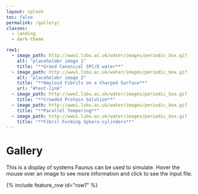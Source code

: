 ```yaml
---
layout: splash
toc: false
permalink: /gallery/
classes:
  - landing
  - dark-theme

row1:
  - image_path: http://www1.lsbu.ac.uk/water/images/periodic_box.gif
    alt: "placeholder image 1"
    title: "**Grand Canonical SPC/E water**"
  - image_path: http://www1.lsbu.ac.uk/water/images/periodic_box.gif
    alt: "placeholder image 2"
    title: "**Amyloid Fibrils on a Charged Surface**"
    url: "#test-link"
  - image_path: http://www1.lsbu.ac.uk/water/images/periodic_box.gif
    title: "**Crowded Protein Solution**"
  - image_path: http://www1.lsbu.ac.uk/water/images/periodic_box.gif
    title: "**Parallel Tempering**"
  - image_path: http://www1.lsbu.ac.uk/water/images/periodic_box.gif
    title: "**Fibril Forming Sphero-cylinders**"
---
```

<script src="https://cdnjs.cloudflare.com/ajax/libs/mathjax/2.7.0/MathJax.js?config=TeX-AMS-MML_HTMLorMML" type="text/javascript"></script>

# Gallery

This is a display of systems Faunus can be used to simulate. Hover the mouse over an
image to see more information and click to see the input file.

{% include feature_row id="row1" %}


